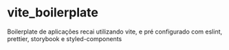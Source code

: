 # vite_boilerplate
Boilerplate de aplicações recai utilizando vite, e pré configurado com eslint, prettier, storybook e styled-components
